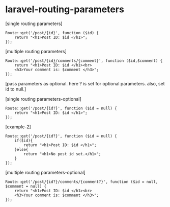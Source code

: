 # laravel-routing-parameters
[single routing parameters]
```
Route::get('/post/{id}', function ($id) {
    return "<h1>Post ID: $id </h1>";
});
```

[multiple routing parameters]
```
Route::get('/post/{id}/comments/{comment}', function ($id,$comment) {
    return "<h1>Post ID: $id </h1><br>
    <h3>Your comment is: $comment </h3>";
});
```

[pass parameters as optional. here ? is set for optional parameters.
also, set id to null.]

[single routing parameters-optional]
```
Route::get('/post/{id?}', function ($id = null) {
    return "<h1>Post ID: $id </h1>";
});
```

[example-2]
```
Route::get('/post/{id?}', function ($id = null) {
    if($id){
        return "<h1>Post ID: $id </h1>";
    }else{
        return "<h1>No post id set.</h1>";
    }
});
```

[multiple routing parameters-optional]
```
Route::get('/post/{id?}/comments/{comment?}', function ($id = null, $comment = null) {
    return "<h1>Post ID: $id </h1><br>
    <h3>Your comment is: $comment </h3>";
});
```
